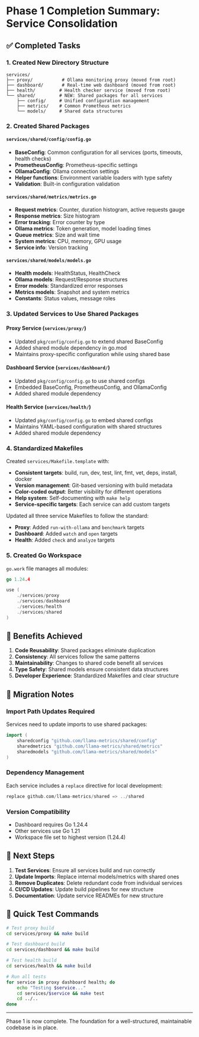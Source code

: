 # Phase 1 Completion Summary: Service Consolidation

## ✅ Completed Tasks

### 1. Created New Directory Structure
```
services/
├── proxy/           # Ollama monitoring proxy (moved from root)
├── dashboard/       # Real-time web dashboard (moved from root)
├── health/         # Health checker service (moved from root)
└── shared/         # NEW: Shared packages for all services
    ├── config/     # Unified configuration management
    ├── metrics/    # Common Prometheus metrics
    └── models/     # Shared data structures
```

### 2. Created Shared Packages

#### `services/shared/config/config.go`
- **BaseConfig**: Common configuration for all services (ports, timeouts, health checks)
- **PrometheusConfig**: Prometheus-specific settings
- **OllamaConfig**: Ollama connection settings
- **Helper functions**: Environment variable loaders with type safety
- **Validation**: Built-in configuration validation

#### `services/shared/metrics/metrics.go`
- **Request metrics**: Counter, duration histogram, active requests gauge
- **Response metrics**: Size histogram
- **Error tracking**: Error counter by type
- **Ollama metrics**: Token generation, model loading times
- **Queue metrics**: Size and wait time
- **System metrics**: CPU, memory, GPU usage
- **Service info**: Version tracking

#### `services/shared/models/models.go`
- **Health models**: HealthStatus, HealthCheck
- **Ollama models**: Request/Response structures
- **Error models**: Standardized error responses
- **Metrics models**: Snapshot and system metrics
- **Constants**: Status values, message roles

### 3. Updated Services to Use Shared Packages

#### Proxy Service (`services/proxy/`)
- Updated `pkg/config/config.go` to extend shared BaseConfig
- Added shared module dependency in go.mod
- Maintains proxy-specific configuration while using shared base

#### Dashboard Service (`services/dashboard/`)
- Updated `pkg/config/config.go` to use shared configs
- Embedded BaseConfig, PrometheusConfig, and OllamaConfig
- Added shared module dependency

#### Health Service (`services/health/`)
- Updated `pkg/config/config.go` to embed shared configs
- Maintains YAML-based configuration with shared structures
- Added shared module dependency

### 4. Standardized Makefiles

Created `services/Makefile.template` with:
- **Consistent targets**: build, run, dev, test, lint, fmt, vet, deps, install, docker
- **Version management**: Git-based versioning with build metadata
- **Color-coded output**: Better visibility for different operations
- **Help system**: Self-documenting with `make help`
- **Service-specific targets**: Each service can add custom targets

Updated all three service Makefiles to follow the standard:
- **Proxy**: Added `run-with-ollama` and `benchmark` targets
- **Dashboard**: Added `watch` and `open` targets
- **Health**: Added `check` and `analyze` targets

### 5. Created Go Workspace

`go.work` file manages all modules:
```go
go 1.24.4

use (
    ./services/proxy
    ./services/dashboard
    ./services/health
    ./services/shared
)
```

## 🎯 Benefits Achieved

1. **Code Reusability**: Shared packages eliminate duplication
2. **Consistency**: All services follow the same patterns
3. **Maintainability**: Changes to shared code benefit all services
4. **Type Safety**: Shared models ensure consistent data structures
5. **Developer Experience**: Standardized Makefiles and clear structure

## 📝 Migration Notes

### Import Path Updates Required
Services need to update imports to use shared packages:
```go
import (
    sharedconfig "github.com/llama-metrics/shared/config"
    sharedmetrics "github.com/llama-metrics/shared/metrics"
    sharedmodels "github.com/llama-metrics/shared/models"
)
```

### Dependency Management
Each service includes a `replace` directive for local development:
```go
replace github.com/llama-metrics/shared => ../shared
```

### Version Compatibility
- Dashboard requires Go 1.24.4
- Other services use Go 1.21
- Workspace file set to highest version (1.24.4)

## 🔧 Next Steps

1. **Test Services**: Ensure all services build and run correctly
2. **Update Imports**: Replace internal models/metrics with shared ones
3. **Remove Duplicates**: Delete redundant code from individual services
4. **CI/CD Updates**: Update build pipelines for new structure
5. **Documentation**: Update service READMEs for new structure

## 🚀 Quick Test Commands

```bash
# Test proxy build
cd services/proxy && make build

# Test dashboard build
cd services/dashboard && make build

# Test health build
cd services/health && make build

# Run all tests
for service in proxy dashboard health; do
    echo "Testing $service..."
    cd services/$service && make test
    cd ../..
done
```

---

Phase 1 is now complete. The foundation for a well-structured, maintainable codebase is in place.